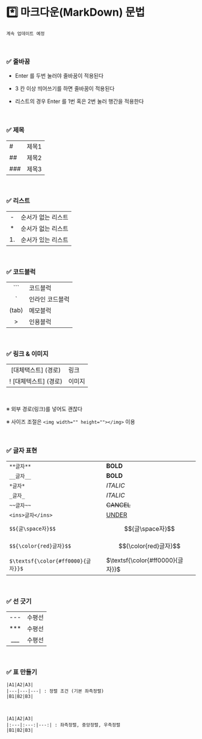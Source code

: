 # *️⃣ 마크다운(MarkDown) 문법

    계속 업데이트 예정


<br>

### ✅ 줄바꿈

-  Enter 를 두번 눌러야 줄바꿈이 적용된다

- 3 칸 이상 띄어쓰기를 하면 줄바꿈이 적용된다

- 리스트의 경우 Enter 를 1번 혹은 2번 눌러 행간을 적용한다

<br>

### ✅ 제목

| | |
|:---|:---|
|#|제목1|
|##|제목2|
|###|제목3|

<br>

### ✅ 리스트

| | |
|:---:|:---|
|-|순서가 없는 리스트|
|*|순서가 없는 리스트|
|1.|순서가 있는 리스트|

<br>

### ✅ 코드블럭

| | |
|:---:|:---|
|```|코드블럭|
|`|인라인 코드블럭|
|(tab)|메모블럭|
|>|인용블럭|

<br>

### ✅ 링크 & 이미지

| | |
|:---:|:---|
|[대체택스트] (경로)|링크|
|! [대체텍스트] (경로)|이미지|

<br>

※ 외부 경로(링크)를 넣어도 괜찮다

※ 사이즈 조절은 `<img width="" height=""></img>` 이용

<br>

### ✅ 글자 표현

| | |
|:---|:---|
|`**글자**`|**BOLD**|
|`__글자__`|__BOLD__|
|`*글자*`|*ITALIC*|
|`_글자_`|_ITALIC_|
|`~~글자~~`|~~CANCEL~~|
|`<ins>글자</ins>`|<ins>UNDER</ins>|
|`$${글\space자}$$`|$${글\space자}$$|
|`$${\color{red}글자}$$`|$${\color{red}글자}$$|
|`$\textsf{\color{#ff0000}{글자}}$`|$\textsf{\color{#ff0000}{글자}}$|

<br>

### ✅ 선 긋기

| | |
|:---:|:---|
|---|수평선|
|***|수평선|
|___|수평선|

<br>

### ✅ 표 만들기

    |A1|A2|A3|
    |---|---|---| : 정렬 조건 (기본 좌측정렬)
    |B1|B2|B3|

<br>

    |A1|A2|A3|
    |:---|:---:|---:| : 좌측정렬, 중앙정렬, 우측정렬
    |B1|B2|B3|

<br>

